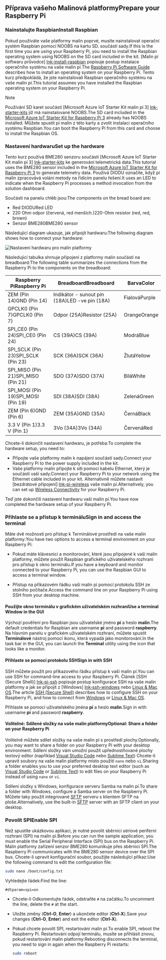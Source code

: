 ## <a name="prepare-your-raspberry-pi"></a><span data-ttu-id="dd974-101">Příprava vašeho Malinová platformy</span><span class="sxs-lookup"><span data-stu-id="dd974-101">Prepare your Raspberry Pi</span></span>

### <a name="install-raspbian"></a><span data-ttu-id="dd974-102">Nainstalujte Raspbian</span><span class="sxs-lookup"><span data-stu-id="dd974-102">Install Raspbian</span></span>

<span data-ttu-id="dd974-103">Pokud používáte vaše platformy malin poprvé, musíte nainstalovat operační systém Raspbian pomocí NOOBS na kartu SD. součástí sady.</span><span class="sxs-lookup"><span data-stu-id="dd974-103">If this is the first time you are using your Raspberry Pi, you need to install the Raspbian operating system using NOOBS on the SD card included in the kit.</span></span> <span data-ttu-id="dd974-104">[Malin pí softwaru průvodce] [ lnk-install-raspbian] popisuje postup instalace operačního systému na vaše malin pí.</span><span class="sxs-lookup"><span data-stu-id="dd974-104">The [Raspberry Pi Software Guide][lnk-install-raspbian] describes how to install an operating system on your Raspberry Pi.</span></span> <span data-ttu-id="dd974-105">Tento kurz předpokládá, že jste nainstalovali Raspbian operačního systému na vaše malin pí.</span><span class="sxs-lookup"><span data-stu-id="dd974-105">This tutorial assumes you have installed the Raspbian operating system on your Raspberry Pi.</span></span>

> [!NOTE]
> <span data-ttu-id="dd974-106">Používání SD karet součástí [Microsoft Azure IoT Starter Kit malin pí 3] [ lnk-starter-kits] již má nainstalované NOOBS.</span><span class="sxs-lookup"><span data-stu-id="dd974-106">The SD card included in the [Microsoft Azure IoT Starter Kit for Raspberry Pi 3][lnk-starter-kits] already has NOOBS installed.</span></span> <span data-ttu-id="dd974-107">Můžete spustit pí malin z této karty a zvolit instalaci operačního systému Raspbian.</span><span class="sxs-lookup"><span data-stu-id="dd974-107">You can boot the Raspberry Pi from this card and choose to install the Raspbian OS.</span></span>

### <a name="set-up-the-hardware"></a><span data-ttu-id="dd974-108">Nastavení hardwaru</span><span class="sxs-lookup"><span data-stu-id="dd974-108">Set up the hardware</span></span>

<span data-ttu-id="dd974-109">Tento kurz používá BME280 senzoru součástí [Microsoft Azure IoT Starter Kit malin pí 3] [ lnk-starter-kits] ke generování telemetrická data.</span><span class="sxs-lookup"><span data-stu-id="dd974-109">This tutorial uses the BME280 sensor included in the [Microsoft Azure IoT Starter Kit for Raspberry Pi 3][lnk-starter-kits] to generate telemetry data.</span></span> <span data-ttu-id="dd974-110">Používá DIODU označíte, když pí malin zpracovává volání metody na řídicím panelu řešení.</span><span class="sxs-lookup"><span data-stu-id="dd974-110">It uses an LED to indicate when the Raspberry Pi processes a method invocation from the solution dashboard.</span></span>

<span data-ttu-id="dd974-111">Součásti na panelu chléb jsou:</span><span class="sxs-lookup"><span data-stu-id="dd974-111">The components on the bread board are:</span></span>

- <span data-ttu-id="dd974-112">Red DIODU</span><span class="sxs-lookup"><span data-stu-id="dd974-112">Red LED</span></span>
- <span data-ttu-id="dd974-113">220 Ohm odpor (červená, red menších.)</span><span class="sxs-lookup"><span data-stu-id="dd974-113">220-Ohm resistor (red, red, brown)</span></span>
- <span data-ttu-id="dd974-114">Senzor BME280</span><span class="sxs-lookup"><span data-stu-id="dd974-114">BME280 sensor</span></span>

<span data-ttu-id="dd974-115">Následující diagram ukazuje, jak připojit hardwaru:</span><span class="sxs-lookup"><span data-stu-id="dd974-115">The following diagram shows how to connect your hardware:</span></span>

![Nastavení hardwaru pro malin platformy][img-connection-diagram]

<span data-ttu-id="dd974-117">Následující tabulka shrnuje připojení z platformy malin součástí na breadboard:</span><span class="sxs-lookup"><span data-stu-id="dd974-117">The following table summarizes the connections from the Raspberry Pi to the components on the breadboard:</span></span>

| <span data-ttu-id="dd974-118">Raspberry Pi</span><span class="sxs-lookup"><span data-stu-id="dd974-118">Raspberry Pi</span></span>            | <span data-ttu-id="dd974-119">Breadboard</span><span class="sxs-lookup"><span data-stu-id="dd974-119">Breadboard</span></span>             |<span data-ttu-id="dd974-120">Barva</span><span class="sxs-lookup"><span data-stu-id="dd974-120">Color</span></span>         |
| ----------------------- | ---------------------- | ------------- |
| <span data-ttu-id="dd974-121">ZEM (Pin 14)</span><span class="sxs-lookup"><span data-stu-id="dd974-121">GND (Pin 14)</span></span>            | <span data-ttu-id="dd974-122">Indikátor - sunout pin (18A)</span><span class="sxs-lookup"><span data-stu-id="dd974-122">LED -ve pin (18A)</span></span>      | <span data-ttu-id="dd974-123">Fialová</span><span class="sxs-lookup"><span data-stu-id="dd974-123">Purple</span></span>          |
| <span data-ttu-id="dd974-124">GPCLK0 (Pin 7)</span><span class="sxs-lookup"><span data-stu-id="dd974-124">GPCLK0 (Pin 7)</span></span>          | <span data-ttu-id="dd974-125">Odpor (25A)</span><span class="sxs-lookup"><span data-stu-id="dd974-125">Resistor (25A)</span></span>         | <span data-ttu-id="dd974-126">Orange</span><span class="sxs-lookup"><span data-stu-id="dd974-126">Orange</span></span>          |
| <span data-ttu-id="dd974-127">SPI_CE0 (Pin 24)</span><span class="sxs-lookup"><span data-stu-id="dd974-127">SPI_CE0 (Pin 24)</span></span>        | <span data-ttu-id="dd974-128">CS (39A)</span><span class="sxs-lookup"><span data-stu-id="dd974-128">CS (39A)</span></span>               | <span data-ttu-id="dd974-129">Modrá</span><span class="sxs-lookup"><span data-stu-id="dd974-129">Blue</span></span>          |
| <span data-ttu-id="dd974-130">SPI_SCLK (Pin 23)</span><span class="sxs-lookup"><span data-stu-id="dd974-130">SPI_SCLK (Pin 23)</span></span>       | <span data-ttu-id="dd974-131">SCK (36A)</span><span class="sxs-lookup"><span data-stu-id="dd974-131">SCK (36A)</span></span>              | <span data-ttu-id="dd974-132">Žlutá</span><span class="sxs-lookup"><span data-stu-id="dd974-132">Yellow</span></span>        |
| <span data-ttu-id="dd974-133">SPI_MISO (Pin 21)</span><span class="sxs-lookup"><span data-stu-id="dd974-133">SPI_MISO (Pin 21)</span></span>       | <span data-ttu-id="dd974-134">SDO (37A)</span><span class="sxs-lookup"><span data-stu-id="dd974-134">SDO (37A)</span></span>              | <span data-ttu-id="dd974-135">Bílá</span><span class="sxs-lookup"><span data-stu-id="dd974-135">White</span></span>         |
| <span data-ttu-id="dd974-136">SPI_MOSI (Pin 19)</span><span class="sxs-lookup"><span data-stu-id="dd974-136">SPI_MOSI (Pin 19)</span></span>       | <span data-ttu-id="dd974-137">SDI (38A)</span><span class="sxs-lookup"><span data-stu-id="dd974-137">SDI (38A)</span></span>              | <span data-ttu-id="dd974-138">Zelená</span><span class="sxs-lookup"><span data-stu-id="dd974-138">Green</span></span>         |
| <span data-ttu-id="dd974-139">ZEM (Pin 6)</span><span class="sxs-lookup"><span data-stu-id="dd974-139">GND (Pin 6)</span></span>             | <span data-ttu-id="dd974-140">ZEM (35A)</span><span class="sxs-lookup"><span data-stu-id="dd974-140">GND (35A)</span></span>              | <span data-ttu-id="dd974-141">Černá</span><span class="sxs-lookup"><span data-stu-id="dd974-141">Black</span></span>         |
| <span data-ttu-id="dd974-142">3.3 V (Pin 1)</span><span class="sxs-lookup"><span data-stu-id="dd974-142">3.3 V (Pin 1)</span></span>           | <span data-ttu-id="dd974-143">3Vo (34A)</span><span class="sxs-lookup"><span data-stu-id="dd974-143">3Vo (34A)</span></span>              | <span data-ttu-id="dd974-144">Červená</span><span class="sxs-lookup"><span data-stu-id="dd974-144">Red</span></span>           |

<span data-ttu-id="dd974-145">Chcete-li dokončit nastavení hardwaru, je potřeba:</span><span class="sxs-lookup"><span data-stu-id="dd974-145">To complete the hardware setup, you need to:</span></span>

- <span data-ttu-id="dd974-146">Připojte vaše platformy malin k napájení součástí sady.</span><span class="sxs-lookup"><span data-stu-id="dd974-146">Connect your Raspberry Pi to the power supply included in the kit.</span></span>
- <span data-ttu-id="dd974-147">Vaše platformy malin připojte k síti pomocí kabelu Ethernet, který je součástí vaší sady.</span><span class="sxs-lookup"><span data-stu-id="dd974-147">Connect your Raspberry Pi to your network using the Ethernet cable included in your kit.</span></span> <span data-ttu-id="dd974-148">Alternativně můžete nastavit [bezdrátové připojení] [ lnk-pi-wireless] vaše malin pí.</span><span class="sxs-lookup"><span data-stu-id="dd974-148">Alternatively, you can set up [Wireless Connectivity][lnk-pi-wireless] for your Raspberry Pi.</span></span>

<span data-ttu-id="dd974-149">Teď jste dokončili nastavení hardwaru vaší malin pí.</span><span class="sxs-lookup"><span data-stu-id="dd974-149">You have now completed the hardware setup of your Raspberry Pi.</span></span>

### <a name="sign-in-and-access-the-terminal"></a><span data-ttu-id="dd974-150">Přihlaste se a přístup k terminálu</span><span class="sxs-lookup"><span data-stu-id="dd974-150">Sign in and access the terminal</span></span>

<span data-ttu-id="dd974-151">Máte dvě možnosti pro přístup k Terminálové prostředí na vaše malin platformy:</span><span class="sxs-lookup"><span data-stu-id="dd974-151">You have two options to access a terminal environment on your Raspberry Pi:</span></span>

- <span data-ttu-id="dd974-152">Pokud máte klávesnici a monitorování, které jsou připojené k vaší malin platformy, můžete použít Raspbian grafického uživatelského rozhraní pro přístup k okno terminálu.</span><span class="sxs-lookup"><span data-stu-id="dd974-152">If you have a keyboard and monitor connected to your Raspberry Pi, you can use the Raspbian GUI to access a terminal window.</span></span>

- <span data-ttu-id="dd974-153">Přístup na příkazovém řádku vaší malin pí pomocí protokolu SSH ze stolního počítače.</span><span class="sxs-lookup"><span data-stu-id="dd974-153">Access the command line on your Raspberry Pi using SSH from your desktop machine.</span></span>

#### <a name="use-a-terminal-window-in-the-gui"></a><span data-ttu-id="dd974-154">Použijte okno terminálu v grafickém uživatelském rozhraní</span><span class="sxs-lookup"><span data-stu-id="dd974-154">Use a terminal Window in the GUI</span></span>

<span data-ttu-id="dd974-155">Výchozí pověření pro Raspbian jsou uživatelské jméno **pí** a heslo **malin**.</span><span class="sxs-lookup"><span data-stu-id="dd974-155">The default credentials for Raspbian are username **pi** and password **raspberry**.</span></span> <span data-ttu-id="dd974-156">Na hlavním panelu v grafickém uživatelském rozhraní, můžete spustit **Terminálové** nástroj pomocí ikonu, která vypadá jako monitorování.</span><span class="sxs-lookup"><span data-stu-id="dd974-156">In the task bar in the GUI, you can launch the **Terminal** utility using the icon that looks like a monitor.</span></span>

#### <a name="sign-in-with-ssh"></a><span data-ttu-id="dd974-157">Přihlaste se pomocí protokolu SSH</span><span class="sxs-lookup"><span data-stu-id="dd974-157">Sign in with SSH</span></span>

<span data-ttu-id="dd974-158">SSH můžete použít pro příkazového řádku přístup k vaší malin pí.</span><span class="sxs-lookup"><span data-stu-id="dd974-158">You can use SSH for command-line access to your Raspberry Pi.</span></span> <span data-ttu-id="dd974-159">Článek [SSH (Secure Shell)] [ lnk-pi-ssh] popisuje postup konfigurace SSH na vaše malin platformy a jak se připojit z [Windows] [ lnk-ssh-windows] nebo [ Linux & Mac OS][lnk-ssh-linux].</span><span class="sxs-lookup"><span data-stu-id="dd974-159">The article [SSH (Secure Shell)][lnk-pi-ssh] describes how to configure SSH on your Raspberry Pi, and how to connect from [Windows][lnk-ssh-windows] or [Linux & Mac OS][lnk-ssh-linux].</span></span>

<span data-ttu-id="dd974-160">Přihlaste se pomocí uživatelského jména **pí** a heslo **malin**.</span><span class="sxs-lookup"><span data-stu-id="dd974-160">Sign in with username **pi** and password **raspberry**.</span></span>

#### <a name="optional-share-a-folder-on-your-raspberry-pi"></a><span data-ttu-id="dd974-161">Volitelné: Sdílené složky na vaše malin platformy</span><span class="sxs-lookup"><span data-stu-id="dd974-161">Optional: Share a folder on your Raspberry Pi</span></span>

<span data-ttu-id="dd974-162">Volitelně můžete sdílet složky na vaše malin pí s prostředí plochy.</span><span class="sxs-lookup"><span data-stu-id="dd974-162">Optionally, you may want to share a folder on your Raspberry Pi with your desktop environment.</span></span> <span data-ttu-id="dd974-163">Sdílení složky vám umožní použít upřednostňované plochy textový editor (například [Visual Studio Code](https://code.visualstudio.com/) nebo [Sublime Text](http://www.sublimetext.com/)) Chcete-li upravit soubory na vaše malin platformy místo použití `nano` nebo `vi`.</span><span class="sxs-lookup"><span data-stu-id="dd974-163">Sharing a folder enables you to use your preferred desktop text editor (such as [Visual Studio Code](https://code.visualstudio.com/) or [Sublime Text](http://www.sublimetext.com/)) to edit files on your Raspberry Pi instead of using `nano` or `vi`.</span></span>

<span data-ttu-id="dd974-164">Sdílení složky s Windows, konfigurace serveru Samba na malin pí.</span><span class="sxs-lookup"><span data-stu-id="dd974-164">To share a folder with Windows, configure a Samba server on the Raspberry Pi.</span></span> <span data-ttu-id="dd974-165">Můžete taky použít integrované [SFTP](https://www.raspberrypi.org/documentation/remote-access/) serveru s klientem SFTP na ploše.</span><span class="sxs-lookup"><span data-stu-id="dd974-165">Alternatively, use the built-in [SFTP](https://www.raspberrypi.org/documentation/remote-access/) server with an SFTP client on your desktop.</span></span>

### <a name="enable-spi"></a><span data-ttu-id="dd974-166">Povolit SPI</span><span class="sxs-lookup"><span data-stu-id="dd974-166">Enable SPI</span></span>

<span data-ttu-id="dd974-167">Než spustíte ukázkovou aplikaci, je nutné povolit sběrnici sériové periferní rozhraní (SPI) na malin pí.</span><span class="sxs-lookup"><span data-stu-id="dd974-167">Before you can run the sample application, you must enable the Serial Peripheral Interface (SPI) bus on the Raspberry Pi.</span></span> <span data-ttu-id="dd974-168">Malin platformy zařízení senzor BME280 komunikuje přes sběrnici SPI.</span><span class="sxs-lookup"><span data-stu-id="dd974-168">The Raspberry Pi communicates with the BME280 sensor device over the SPI bus.</span></span> <span data-ttu-id="dd974-169">Chcete-li upravit konfigurační soubor, použijte následující příkaz:</span><span class="sxs-lookup"><span data-stu-id="dd974-169">Use the following command to edit the configuration file:</span></span>

```sh
sudo nano /boot/config.txt
```

<span data-ttu-id="dd974-170">Vyhledejte řádek:</span><span class="sxs-lookup"><span data-stu-id="dd974-170">Find the line:</span></span>

`#dtparam=spi=on`

- <span data-ttu-id="dd974-171">Chcete-li Odkomentujte řádek, odstraňte `#` na začátku.</span><span class="sxs-lookup"><span data-stu-id="dd974-171">To uncomment the line, delete the `#` at the start.</span></span>
- <span data-ttu-id="dd974-172">Uložte změny (**Ctrl-O**, **Enter**) a ukončete editor (**Ctrl-X**).</span><span class="sxs-lookup"><span data-stu-id="dd974-172">Save your changes (**Ctrl-O**, **Enter**) and exit the editor (**Ctrl-X**).</span></span>
- <span data-ttu-id="dd974-173">Pokud chcete povolit SPI, restartování malin pí.</span><span class="sxs-lookup"><span data-stu-id="dd974-173">To enable SPI, reboot the Raspberry Pi.</span></span> <span data-ttu-id="dd974-174">Restartování odpojí terminálu, musíte se přihlásit znovu, pokud restartování malin platformy:</span><span class="sxs-lookup"><span data-stu-id="dd974-174">Rebooting disconnects the terminal, you need to sign in again when the Raspberry Pi restarts:</span></span>

  ```sh
  sudo reboot
  ```


[img-connection-diagram]: media/iot-suite-raspberry-pi-kit-prepare-pi/rpi2_remote_monitoring.png

[lnk-install-raspbian]: https://www.raspberrypi.org/learning/software-guide/quickstart/
[lnk-pi-wireless]: https://www.raspberrypi.org/documentation/configuration/wireless/README.md
[lnk-pi-ssh]: https://www.raspberrypi.org/documentation/remote-access/ssh/README.md
[lnk-ssh-windows]: https://www.raspberrypi.org/documentation/remote-access/ssh/windows.md
[lnk-ssh-linux]: https://www.raspberrypi.org/documentation/remote-access/ssh/unix.md
[lnk-starter-kits]: https://azure.microsoft.com/develop/iot/starter-kits/